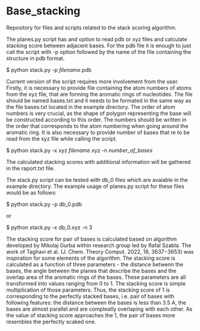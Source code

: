 # Base_stacking
Repository for files and scripts related to the stack scoring algorithm.

The planes.py script has and option to read pdb or xyz files and calculate stacking score between adjacent bases.
For the pdb file it is enough to just call the script with -p option followed by the name of the file containing the structure in pdb format.

$ python stack.py -p _filename_.pdb

Current version of the script requires more involvement from the user. 
Firstly, it is necessary to provide file containing the atom numbers of atoms from the xyz file, that are forming the aromatic rings of nucleotides. The file should be named bases.txt and it needs to be formated in the same way as the file bases.txt located in the example directory. The order of atom numbers is very crucial, as the shape of polygon representing the base will be constructed according to this order. The numbers should be written in the order that corresponds to the atom numbering when going around the aromatic ring.
It is also necessary to provide number of bases that re to be read from the xyz file while calling the script.

$ python stack.py -x xyz _filename_.xyz -n _number_of_bases_

The calculated stacking scores with additional information will be gathered in the raport.txt file. 

The stack.py script can be tested with db_0 files which are avaiable in the example directory. The example usage of planes.py script for these files would be as follows:

$ python stack.py -p db_0.pdb 

or 

$ python stack.py -x db_0.xyz -n 3

The stacking score for pair of bases is calculated based on algorithm developed by Mikolaj Gurba within research group led by Rafal Szabla. 
The work of Taghavi et al. (J. Chem. Theory Comput. 2022, 18, 3637−3653) was inspiration for some elements of the algorithm.
The stacking score is calculated as a function of three parameters - the distance betwenn the bases, the angle between the planes that describe the bases and the overlap area of the aromatic rings of the bases. 
These parameters are all transformed into values ranging from 0 to 1. 
The stacking score is simple multiplication of those parameters. 
Thus, the stacking score of 1 is corresponding to the perfectly stacked bases, i.e. pair of bases with following features: the distance between the bases is less than 3.5 A, the bases are almost parallel and are compleatly overlaping with each other.
As the value of stacking score approaches the 1, the pair of bases more resembles the perfectly scaked one.
